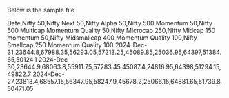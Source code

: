 Below is the sample file

Date,Nifty 50,Nifty Next 50,Nifty Alpha 50,Nifty 500 Momentum 50,Nifty 500 Multicap Momentum Quality 50,Nifty Microcap 250,Nifty Midcap 150 momentum 50,Nifty Midsmallcap 400 Momentum Quality 100,Nifty Smallcap 250 Momentum Quality 100
2024-Dec-31,23644.8,67988.35,56293.05,57213.25,45089.85,25036.95,64397,51384.65,50124.1
2024-Dec-30,23644.9,68063.8,55911.75,57283.45,45087.4,24816.95,64398,51294.15,49822.7
2024-Dec-27,23813.4,68557.15,56347.95,58247.9,45678.2,25066.15,64881.65,51739.8,50471.05

